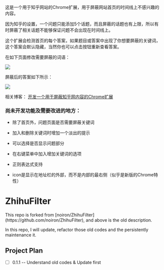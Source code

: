 这是一个用于知乎网站的Chrome扩展，用于屏蔽网站首页的时间线上不感兴趣的内容。

因为知乎的设置，一个问题只能添加5个话题，而且屏蔽的话题也有上限，所以有时屏蔽了相关话题不能够保证问题不会出现在时间线上。

这个扩展会检测首页的每个答案，如果题目或答案中出现了你想要屏蔽的关键词，这个答案会默认隐藏，当然你也可以点击按钮重新查看答案。

在如下页面修改需要屏蔽的词语：

![](demo-images/popup-demo.png)

屏蔽后的答案如下所示：

![](demo-images/block1.png)

相关博客：
[开发一个用于屏蔽知乎网内容的Chrome扩展](http://www.wukai.me/2016/03/25/chrome-extension-zhihufilter/)

### 尚未开发功能及需要改进的地方：

- 除了首页外，问题页面是否需要屏蔽关键词

- 加入和删除关键词时增加一个淡出的提示

- 可以选择是否显示问题部分

- 在右键菜单中加入增加关键词的选项

- 正则表达式支持

- icon是显示在地址栏的外部，而不是内部的最右侧（似乎是新版的Chrome特性）




# ZhihuFilter
<p>This repo is forked from [noiron/ZhihuFilter](https://github.com/noiron/ZhihuFilter), and above is the old description.</p>
<p>In this repo, I will update, refactor those old codes and the persistently maintenance it.</p>

## Project Plan
- [ ] 0.1.1 -- Understand old codes & Update first